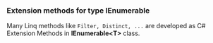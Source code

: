 ### Extension methods for type IEnumerable<T>
Many Linq methods like ```Filter, Distinct, ...``` are developed as C# Extension Methods in **IEnumerable\<T>** class.
